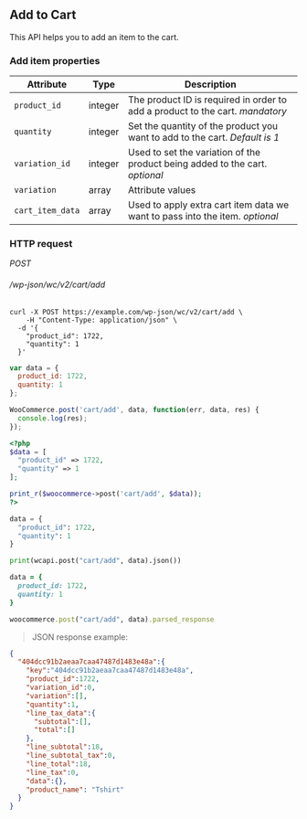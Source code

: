 ## Add to Cart ##

This API helps you to add an item to the cart.

### Add item properties ###

| Attribute        | Type      | Description       |
| ---------------- | --------- | ----------------- |
| `product_id`     | integer   | The product ID is required in order to add a product to the cart. <i class="label label-info">mandatory</i> |
| `quantity`       | integer   | Set the quantity of the product you want to add to the cart. <i class="label label-info">Default is 1</i> |
| `variation_id`   | integer   | Used to set the variation of the product being added to the cart. <i class="label label-info">optional</i> |
| `variation`      | array     | Attribute values |
| `cart_item_data` | array     | Used to apply extra cart item data we want to pass into the item. <i class="label label-info">optional</i> |

### HTTP request ###

<div class="api-endpoint">
	<div class="endpoint-data">
		<i class="label label-post">POST</i>
		<h6>/wp-json/wc/v2/cart/add</h6>
	</div>
</div>

```shell
curl -X POST https://example.com/wp-json/wc/v2/cart/add \
	-H "Content-Type: application/json" \
  -d '{
    "product_id": 1722,
    "quantity": 1
  }'
```

```javascript
var data = {
  product_id: 1722,
  quantity: 1
};

WooCommerce.post('cart/add', data, function(err, data, res) {
  console.log(res);
});
```

```php
<?php
$data = [
  "product_id" => 1722,
  "quantity" => 1
];

print_r($woocommerce->post('cart/add', $data));
?>
```

```python
data = {
  "product_id": 1722,
  "quantity": 1
}

print(wcapi.post("cart/add", data).json())
```

```ruby
data = {
  product_id: 1722,
  quantity: 1
}

woocommerce.post("cart/add", data).parsed_response
```

> JSON response example:

```json
{
  "404dcc91b2aeaa7caa47487d1483e48a":{
    "key":"404dcc91b2aeaa7caa47487d1483e48a",
    "product_id":1722,
    "variation_id":0,
    "variation":[],
    "quantity":1,
    "line_tax_data":{
      "subtotal":[],
      "total":[]
    },
    "line_subtotal":18,
    "line_subtotal_tax":0,
    "line_total":18,
    "line_tax":0,
    "data":{},
    "product_name": "Tshirt"
  }
}
```
